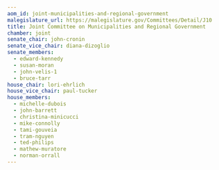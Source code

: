```yaml
---
aom_id: joint-municipalities-and-regional-government
malegislature_url: https://malegislature.gov/Committees/Detail/J10
title: Joint Committee on Municipalities and Regional Government
chamber: joint
senate_chair: john-cronin
senate_vice_chair: diana-dizoglio
senate_members:
  - edward-kennedy
  - susan-moran
  - john-velis-1
  - bruce-tarr
house_chair: lori-ehrlich
house_vice_chair: paul-tucker
house_members:
  - michelle-dubois
  - john-barrett
  - christina-minicucci
  - mike-connolly
  - tami-gouveia
  - tram-nguyen
  - ted-philips
  - mathew-muratore
  - norman-orrall
---
```

